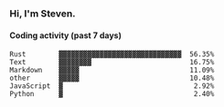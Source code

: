 ### Hi, I'm Steven.

#### Coding activity (past 7 days)
```
Rust        ▓▓▓▓▓▓▓▓▓▓▓▓▓▓▓▓▓▓▓▓▓▓▓▓▓▓▓▓▓▓  56.35%
Text        ▓▓▓▓▓▓▓▓                        16.75%
Markdown    ▓▓▓▓▓                           11.09%
other       ▓▓▓▓▓                           10.48%
JavaScript  ▓                                2.92%
Python      ▓                                2.40%
```

